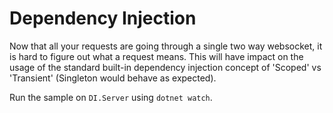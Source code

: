 # Dependency Injection

Now that all your requests are going through a single two way websocket, it is hard to figure out what a request means. This will have impact on the usage of the standard built-in dependency injection concept of 'Scoped' vs 'Transient' (Singleton would behave as expected). 

Run the sample on `DI.Server` using `dotnet watch`.